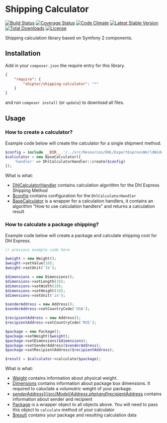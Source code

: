 # Shipping Calculator

[![Build Status](https://travis-ci.org/esteit/shipping-calculator.svg?branch=master)](https://travis-ci.org/esteit/shipping-calculator)
[![Coverage Status](https://coveralls.io/repos/esteit/shipping-calculator/badge.svg?branch=master&service=github)](https://coveralls.io/github/esteit/shipping-calculator?branch=master)
[![Code Climate](https://codeclimate.com/github/esteit/shipping-calculator/badges/gpa.svg)](https://codeclimate.com/github/esteit/shipping-calculator)
[![Latest Stable Version](https://poser.pugx.org/shiptor/shipping-calculator/v/stable)](https://packagist.org/packages/shiptor/shipping-calculator)
[![Total Downloads](https://poser.pugx.org/shiptor/shipping-calculator/downloads)](https://packagist.org/packages/shiptor/shipping-calculator)
[![License](https://poser.pugx.org/shiptor/shipping-calculator/license)](https://packagist.org/packages/shiptor/shipping-calculator)

Shipping calculation library based on Symfony 2 components.

## Installation

Add in your ```composer.json``` the require entry for this library.
```json
{
    "require": {
        "shiptor/shipping-calculator": "*"
    }
}
```
and run ```composer install``` (or ```update```) to download all files.

## Usage

### How to create a calculator?

Example code below will create the calculator for a single shipment method.

```php
$config = include __DIR__.'/../src/Resources/DHL/ExportExpressWorldWide/tariff_2015_08_25_usa.php';
$calculator = new BaseCalculator([
    'handler' => DhlCalculatorHandler::create($config)
]);
```

What is what:
- [DhlCalculatorHandler](/src/Calculator/BaseCalculator.php) contains calculation algorithm for the Dhl Express Shipping Method
- [$config](/src/Resources/DHL/ExportExpressWorldWide/tariff_2015_08_25_usa.php) contains configuration for the `DhlCalculatorHandler`
- [BaseCalculator](/src/Calculator/BaseCalculator.php) is a wrapper for a calculation handlers, it contains an algorithm "How to use calculation handlers" and returns a calculation result

### How to calculate a package shipping?

Example code below will create a package and calculate shipping cost for Dhl Express.

```php
// previous example code here

$weight = new Weight();
$weight->setValue(10);
$weight->setUnit('lb');

$dimensions = new Dimensions();
$dimensions->setLength(10);
$dimensions->setWidth(10);
$dimensions->setHeight(10);
$dimensions->setUnit('in');

$senderAddress = new Address();
$senderAddress->setCountryCode('USA');

$recipientAddress = new Address();
$recipientAddress->setCountryCode('RUS');

$package = new Package();
$package->setWeight($weight);
$package->setDimensions($dimensions);
$package->setSenderAddress($senderAddress);
$package->setRecipientAddress($recipientAddress);

$result = $calculator->calculate($package);
```

What is what:
- [Weight](/src/Model/Weight.php) contains information about physical weight.
- [Dimensions](/src/Model/Dimensions.php) contains information about package box dimensions. It required to caluclate a volumutric weight of your package.
- [$senderAddress](/src/Model/Address.php) and [$recipientAddress](/src/Model/Address.php) contains information about sender and recipient
- [Package](/src/Model/Package.php) is a wrapper object to all objects above. You will need to pass this object to `calculate` method of your calculator
- [$result](/src/Model/CalculationResult.php) contains your package and resulting calculation data
